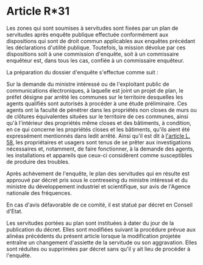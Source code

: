 # Article R*31

Les zones qui sont soumises à servitudes sont fixées par un plan de servitudes après enquête publique effectuée conformément aux dispositions qui sont de droit commun applicables aux enquêtes précédant les déclarations d'utilité publique. Toutefois, la mission dévolue par ces dispositions soit à une commission d'enquête, soit à un commissaire enquêteur est, dans tous les cas, confiée à un commissaire enquêteur. 

La préparation du dossier d'enquête s'effectue comme suit : 

Sur la demande du ministre intéressé ou de l'exploitant public de communications électroniques, à laquelle est joint un projet de plan, le préfet désigne par arrêté les communes sur le territoire desquelles les agents qualifiés sont autorisés à procéder à une étude préliminaire. Ces agents ont la faculté de pénétrer dans les propriétés non closes de murs ou de clôtures équivalentes situées sur le territoire de ces communes, ainsi qu'à l'intérieur des propriétés même closes et des bâtiments, à condition, en ce qui concerne les propriétés closes et les bâtiments, qu'ils aient été expressément mentionnés dans ledit arrêté. Ainsi qu'il est dit à [l'article L. 58][1], les propriétaires et usagers sont tenus de se prêter aux investigations nécessaires et, notamment, de faire fonctionner, à la demande des agents, les installations et appareils que ceux-ci considèrent comme susceptibles de produire des troubles. 

Après achèvement de l'enquête, le plan des servitudes qui en résulte est approuvé par décret pris sous le contreseing du ministre intéressé et du ministre du développement industriel et scientifique, sur avis de l'Agence nationale des fréquences. 

En cas d'avis défavorable de ce comité, il est statué par décret en Conseil d'Etat. 

Les servitudes portées au plan sont instituées à dater du jour de la publication du décret. Elles sont modifiées suivant la procédure prévue aux alinéas précédents du présent article lorsque la modification projetée entraîne un changement d'assiette de la servitude ou son aggravation. Elles sont réduites ou supprimées par décret sans qu'il y ait lieu de procéder à l'enquête.

 [1]: /affichCodeArticle.do?cidTexte=LEGITEXT000006070987&idArticle=LEGIARTI000006465537&dateTexte=&categorieLien=cid